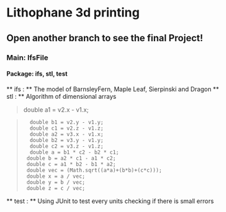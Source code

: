 # Lithophane 3d printing
## Open another branch to see the final Project!

### Main: IfsFile
#### Package: ifs, stl, test
** ifs : ** The model of BarnsleyFern, Maple Leaf, Sierpinski and Dragon
** stl : ** Algorithm of dimensional arrays
>   double a1 = v2.x - v1.x; 

>		double b1 = v2.y - v1.y;
>		double c1 = v2.z - v1.z;
>		double a2 = v3.x - v1.x;
>		double b2 = v3.y - v1.y;
>		double c2 = v3.z - v1.z;
>		double a = b1 * c2 - b2 * c1; 
>	   double b = a2 * c1 - a1 * c2; 
>	   double c = a1 * b2 - b1 * a2; 
>	   double vec = (Math.sqrt((a*a)+(b*b)+(c*c)));
>	   double x = a / vec;
>	   double y = b / vec;
>	   double z = c / vec;

** test : ** Using JUnit to test every units checking if there is small errors
